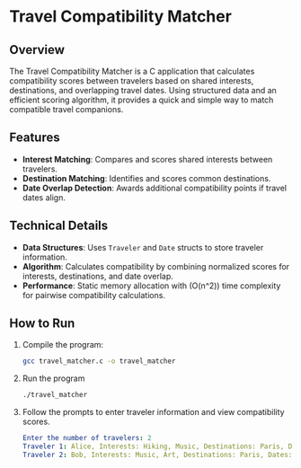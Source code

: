 # Travel Compatibility Matcher

## Overview
The Travel Compatibility Matcher is a C application that calculates compatibility scores between travelers based on shared interests, destinations, and overlapping travel dates. Using structured data and an efficient scoring algorithm, it provides a quick and simple way to match compatible travel companions.

## Features
- **Interest Matching**: Compares and scores shared interests between travelers.
- **Destination Matching**: Identifies and scores common destinations.
- **Date Overlap Detection**: Awards additional compatibility points if travel dates align.

## Technical Details
- **Data Structures**: Uses `Traveler` and `Date` structs to store traveler information.
- **Algorithm**: Calculates compatibility by combining normalized scores for interests, destinations, and date overlap.
- **Performance**: Static memory allocation with \(O(n^2)\) time complexity for pairwise compatibility calculations.

## How to Run
1. Compile the program:
   ```bash
   gcc travel_matcher.c -o travel_matcher
2. Run the program
   ```bash
   ./travel_matcher
3. Follow the prompts to enter traveler information and view compatibility scores.
   ```yaml
   Enter the number of travelers: 2
   Traveler 1: Alice, Interests: Hiking, Music, Destinations: Paris, Dates: 01/05/2024 - 10/05/2024
   Traveler 2: Bob, Interests: Music, Art, Destinations: Paris, Dates: 05/05/2024 - 15/05/2024
